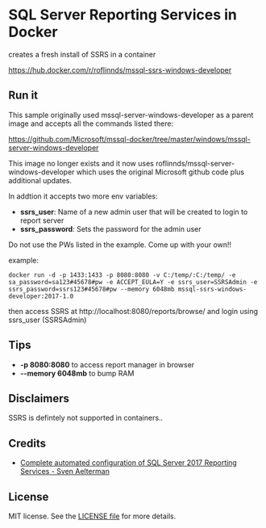 # SQL Server Reporting Services in Docker

creates a fresh install of SSRS in a container

https://hub.docker.com/r/roflinnds/mssql-ssrs-windows-developer

## Run it

This sample originally used mssql-server-windows-developer as a parent image and accepts all the commands listed there:

https://github.com/Microsoft/mssql-docker/tree/master/windows/mssql-server-windows-developer

This image no longer exists and it now uses roflinnds/mssql-server-windows-developer which uses the original Microsoft github code plus additional updates.

In addtion it accepts two more env variables: </br>

- **ssrs_user**: Name of a new admin user that will be created to login to report server
- **ssrs_password**: Sets the password for the admin user

Do not use the PWs listed in the example.  Come up with your own!!

example:

```
docker run -d -p 1433:1433 -p 8080:8080 -v C:/temp/:C:/temp/ -e sa_password=sa123#45678#pw -e ACCEPT_EULA=Y -e ssrs_user=SSRSAdmin -e ssrs_password=ssrs123#45678#pw --memory 6048mb mssql-ssrs-windows-developer:2017-1.0
```

then access SSRS at http://localhost:8080/reports/browse/ and login using ssrs_user (SSRSAdmin)

## Tips

- **-p 8080:8080** to access report manager in browser
- **--memory 6048mb** to bump RAM

## Disclaimers

SSRS is defintely not supported in containers..

## Credits

- [Complete automated configuration of SQL Server 2017 Reporting Services - Sven Aelterman](https://svenaelterman.wordpress.com/2018/01/03/complete-automated-configuration-of-sql-server-2017-reporting-services/)

## License

MIT license. See the [LICENSE file](LICENSE) for more details.
